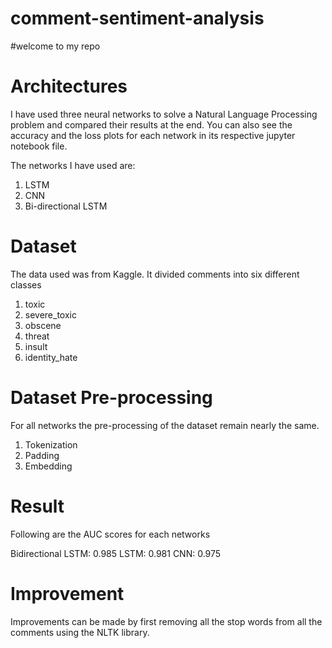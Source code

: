 # comment-sentiment-analysis

#welcome to my repo

# Architectures 
I have used three neural networks to solve a Natural Language Processing problem and compared their results at the end. You can also see the accuracy and the loss plots for each network in its respective jupyter notebook file.

The networks I have used are:
1. LSTM
2. CNN
3. Bi-directional LSTM

# Dataset

The data used was from Kaggle. It divided comments into six different classes
1. toxic
2. severe_toxic
3. obscene
4. threat
5. insult
6. identity_hate

# Dataset Pre-processing

For all networks the pre-processing of the dataset remain nearly the same.
1. Tokenization
2. Padding
3. Embedding

# Result
Following are the AUC scores for each networks

Bidirectional LSTM: 0.985
LSTM: 0.981
CNN: 0.975

# Improvement

Improvements can be made by first removing all the stop words from all the comments using the NLTK library.
